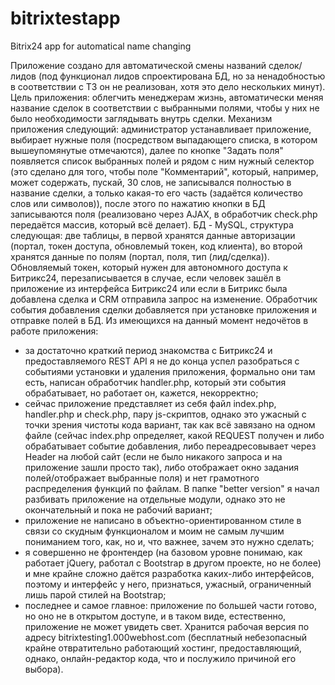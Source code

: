 # bitrixtestapp
Bitrix24 app for automatical name changing

Приложение создано для автоматической смены названий сделок/лидов (под функционал лидов спроектирована БД, но за ненадобностью в соответствии с ТЗ он не реализован, хотя это дело нескольких минут). Цель приложения: облегчить менеджерам жизнь, автоматически меняя название сделок в соответствии с выбранными полями, чтобы у них не было необходимости заглядывать внутрь сделки. Механизм приложения следующий: администратор устанавливает приложение, выбирает нужные поля (посредством выпадающего списка, в котором вышеупомянутые отмечаются), далее по кнопке "Задать поля" появляется список выбранных полей и рядом с ним нужный селектор (это сделано для того, чтобы поле "Комментарий", который, например, может содержать, пускай, 30 слов, не записывался полностью в название сделки, а только какая-то его часть (задаётся количество слов или символов)), после этого по нажатию кнопки в БД записываются поля (реализовано через AJAX, в обработчик check.php передаётся массив, который всё делает). БД - MySQL, структура следующая: две таблицы, в первой хранятся данные авторизации (портал, токен доступа, обновлемый токен, код клиента), во второй хранятся данные по полям (портал, поля, тип (лид/сделка)). Обновляемый токен, который нужен для автономного доступа к Битрикс24, перезаписывается в случае, если человек зашёл в приложение из интерфейса Битрикс24 или если в Битрикс была добавлена сделка и CRM отправила запрос на изменение. Обработчик события добавления сделки добавляется при установке приложения и отправке полей в БД.
Из имеющихся на данный момент недочётов в работе приложения:
- за достаточно краткий период знакомства с Битрикс24 и предоставляемого REST API я не до конца успел разобраться с событиями установки и удаления приложения, формально они там есть, написан обработчик handler.php, который эти события обрабатывает, но работает он, кажется, некорректно;
- сейчас приложение представляет из себя файл index.php, handler.php и check.php, пару js-скриптов, однако это ужасный с точки зрения чистоты кода вариант, так как всё завязано на одном файле (сейчас index.php определяет, какой REQUEST получен и либо обрабатывает событие добавления, либо переадресовывает через Header на любой сайт (если не было никакого запроса и на приложение зашли просто так), либо отображает окно задания полей/отображает выбранные поля) и нет грамотного распределения функций по файлам. В папке "better version" я начал разбивать приложение на отдельные модули, однако это не окончательный и пока не рабочий вариант;
- приложение не написано в объектно-ориентированном стиле в связи со скудным функционалом и моим не самым лучшим пониманием того, как, но и, что важнее, зачем это нужно сделать;
- я совершенно не фронтендер (на базовом уровне понимаю, как работает jQuery, работал с Bootstrap в другом проекте, но не более) и мне крайне сложно даётся разработка каких-либо интерфейсов, поэтому и интерфейс у него, признаться, ужасный, ограниченный лишь парой стилей на Bootstrap;
- последнее и самое главное: приложение по большей части готово, но оно не в открытом доступе, и в таком виде, естественно, приложение не может увидеть свет. Хранится рабочая версия по адресу bitrixtesting1.000webhost.com (бесплатный небезопасный крайне отвратительно работающий хостинг, предоставляющий, однако, онлайн-редактор кода, что и послужило причиной его выбора).
